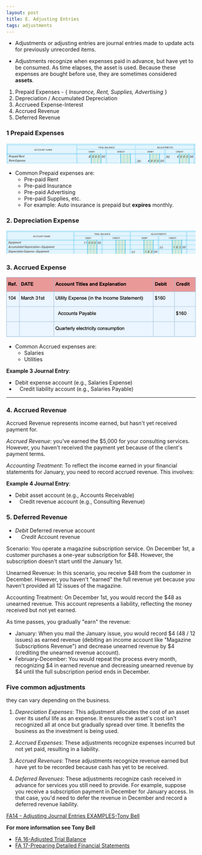 ```yaml
---
layout: post
title: E. Adjusting Entries
tags: adjustments
---
```


- Adjustments or adjusting entries are journal entries made to update acts for previously unrecorded items.     

- Adjustments recognize when expenses paid in advance, but have yet to be consumed. As time elapses, the asset is used. Because these expenses are bought before use, they are sometimes considered **assets**.  

1. Prepaid Expenses - { *Insurance, Rent, Supplies, Advertising* }  
2. Depreciation / Accumulated Depreciation   
3. Accrueed Expense-Interest   
4. Accrued Revenue   
5. Deferred Revenue 


### 1 Prepaid Expenses 
   
![Pre-paid rent example](/assets/mc-graw-accounting-course/images/pre.paid.example.png)


- Common Prepaid expenses are:
  - Pre-paid Rent
  - Pre-paid Insurance
  - Pre-paid Advertising
  - Pre-paid Supplies, etc.
  - For example: Auto insurance is prepaid but **expires** monthly.


### 2. Depreciation Expense

![depreciation adjustment example](/assets/mc-graw-accounting-course/images/depreciation.example.png)


### 3. Accrued Expense 

![](/assets/misc/accrued.expense.example.png)

- Common Accrued expenses are:
  - Salaries
  - Utilities

**Example 3 Journal Entry**:
- Debit expense account (e.g., Salaries Expense)
- &nbsp;&nbsp;&nbsp;Credit liability account (e.g., Salaries Payable)

---

### 4. Accrued Revenue

Accrued Revenue represents income earned, but hasn't yet received payment for. 

*Accrued Revenue*: you've earned the $5,000 for your consulting services. However, you haven't received the payment yet because of the client's payment terms.

*Accounting Treatment*: To reflect the income earned in your financial statements for January, you need to record accrued revenue. This involves:

**Example 4 Journal Entry**:
- Debit asset account (e.g., Accounts Receivable)   
- &nbsp;&nbsp;&nbsp;Credit revenue account (e.g., Consulting Revenue)


### 5. Deferred Revenue   

- *Debit* Deferred revenue account
- &nbsp;&nbsp;&nbsp;&nbsp;*Credit* Account revenue

Scenario: You operate a magazine subscription service. On December 1st, a customer purchases a one-year subscription for $48. However, the subscription doesn't start until the January 1st.

Unearned Revenue: In this scenario, you receive $48 from the customer in December. However, you haven't "earned" the full revenue yet because you haven't provided all 12 issues of the magazine.

Accounting Treatment: On December 1st, you would record the $48 as unearned revenue. This account represents a liability, reflecting the money received but not yet earned.

As time passes, you gradually "earn" the revenue:

- January: When you mail the January issue, you would record \$4 (48 / 12 issues) as earned revenue (debiting an income account like "Magazine Subscriptions Revenue") and decrease unearned revenue by \$4 (crediting the unearned revenue account).
- February-December: You would repeat the process every month, recognizing \$4 in earned revenue and decreasing unearned revenue by \$4 until the full subscription period ends in December.


### Five common adjustments 

they can vary depending on the business. 

1. *Depreciation Expenses*: This adjustment allocates the cost of an asset over its useful life as an expense. It ensures the asset's cost isn't recognized all at once but gradually spread over time. It benefits the business as the investment is being used.

1. *Accrued Expenses*: These adjustments recognize expenses incurred but not yet paid, resulting in a liability. 

1. *Accrued Revenues*: These adjustments recognize revenue earned but have yet to be recorded because cash has yet to be received. 

1. *Deferred Revenues*: These adjustments recognize cash received in advance for services you still need to provide. For example, suppose you receive a subscription payment in December for January access. In that case, you'd need to defer the revenue in December and record a deferred revenue liability.


[FA14 - Adjusting Journal Entries EXAMPLES-Tony Bell](https://www.youtube.com/watch?v=gkqoIqeiCsU)



**For more information see Tony Bell**   
- [FA 16-Adjusted Trial Balance](https://www.youtube.com/watch?v=TKpabpcjk14)  
- [FA 17-Preparing Detailed Financial Statements](https://www.youtube.com/watch?v=NT5zaYuEyuk)  

